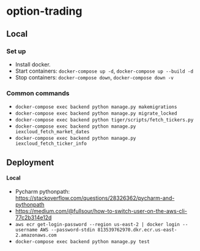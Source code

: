 # option-trading

## Local

### Set up

* Install docker.
* Start containers: `docker-compose up -d`, `docker-compose up --build -d`
* Stop containers: `docker-compose down`,  `docker-compose down -v`

### Common commands

* `docker-compose exec backend python manage.py makemigrations`
* `docker-compose exec backend python manage.py migrate_locked`
* `docker-compose exec backend python tiger/scripts/fetch_tickers.py`
* `docker-compose exec backend python manage.py iexcloud_fetch_market_dates`
* `docker-compose exec backend python manage.py iexcloud_fetch_ticker_info`

## Deployment

#### Local

* Pycharm pythonpath: https://stackoverflow.com/questions/28326362/pycharm-and-pythonpath
* https://medium.com/@fullsour/how-to-switch-user-on-the-aws-cli-77c2b314e12d
* `aws ecr get-login-password --region us-east-2 | docker login --username AWS --password-stdin 813539762970.dkr.ecr.us-east-2.amazonaws.com`
* `docker-compose exec backend python manage.py test`

